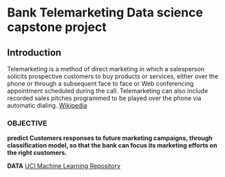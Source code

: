 # Bank Telemarketing Data science capstone project
## Introduction

Telemarketing is a method of direct marketing in which a salesperson solicits prospective customers to buy products or services, either over the phone or through a subsequent face to face or Web conferencing appointment scheduled during the call. Telemarketing can also include recorded sales pitches programmed to be played over the phone via automatic dialing.
[Wikipedia](https://en.wikipedia.org/wiki/Telemarketing)

### OBJECTIVE
**predict Customers responses to future marketing campaigns, through classification model, so that the bank can focus its marketing efforts on the right customers.**

**DATA**
[UCI Machine Learning Repository](http://archive.ics.uci.edu/ml/datasets/Bank+Marketing#)
